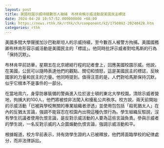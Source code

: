 ```yaml
---
layout: post
title: 美國校園示威持續數百人被捕　布林肯稱示威活動是美國民主標誌
date: 2024-04-28 10:57:52.000000000 +08:00
link: https://news.rthk.hk/rthk/ch/component/k2/1750883-20240428.htm
categories: rthk
---
```


美國多間大學聲援加沙巴勒斯坦人的示威持續，至今數百人被警方拘捕。美國國務卿布林肯形容示威活動是美國民主的「標誌」。他同時批評示威者對哈馬斯的行為「保持沉默」。

布林肯早前訪華，星期五在北京總結行程的記者會上，回應美國校園示威。他說，在美國，公民可以隨時表達他們的觀點、關切和憤怒，這是美國民主的標誌，反映國家的力量和民主的力量。他同時提到，值得注意的是，人們對哈馬斯保持沉默，似乎它根本不是事件的一部分。

在當地周六，身穿防暴裝備的警員進入位於波士頓的東北大學校園，清除示威者營地，拘捕大約100人，他們將被控非法闖入和擾亂公共秩序。校方說，兩天前開始的示威活動「已被與學校無關的專業組織者滲透」並使用包包括「殺死猶太人」在內的反猶太言論，強調不能容忍在校園內出現這種仇恨行為。學生組織反駁說，沒有學生抗議者使用仇恨言論，是反對示威活動的人要為這些言論負責。參與示威者的學生說，一名反對示威的人企圖煽動仇恨言論，強調示威活動和平。

根據報道，校方早前表示，持有效學生證的人已被釋放，他們將面臨學校的紀律處分，而非法律訴訟。
